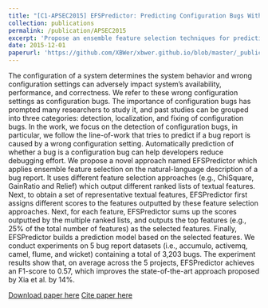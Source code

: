 ```yaml
---
title: "[C1-APSEC2015] EFSPredictor: Predicting Configuration Bugs With Ensemble Feature Selection"
collection: publications
permalink: /publication/APSEC2015
excerpt: 'Propose an ensemble feature selection techniques for predicting Configuration Bugs.'
date: 2015-12-01
paperurl: 'https://github.com/XBWer/xbwer.github.io/blob/master/_publications/APSEC2015.pdf'
---
```


The configuration of a system determines the system behavior and wrong configuration settings can adversely impact system’s availability, performance, and correctness. We refer to these wrong configuration settings as configuration bugs. The importance of configuration bugs has prompted many researchers to study it, and past studies can be grouped into three categories: detection, localization, and fixing of configuration bugs. In the work, we focus on the detection of configuration bugs, in particular, we follow the line-of-work that tries to predict if a bug report is caused by a wrong configuration setting. Automatically prediction of whether a bug is a configuration bug can help developers reduce debugging effort. We propose a novel approach named EFSPredictor which applies ensemble feature selection on the natural-language description of a bug report. It uses different feature selection approaches (e.g., ChiSquare, GainRatio and Relief) which output different ranked lists of textual features. Next, to obtain a set of representative textual features, EFSPredictor first assigns different scores to the features outputted by these feature selection approaches. Next, for each feature, EFSPredictor sums up the scores outputted by the multiple ranked lists, and outputs the top features (e.g., 25% of the total number of features) as the selected features. Finally, EFSPredictor builds a prediction model based on the selected features. We conduct experiments on 5 bug report datasets (i.e., accumulo, activemq, camel, flume, and wicket) containing a total of 3,203 bugs. The experiment results show that, on average across the 5 projects, EFSPredictor achieves an F1-score to 0.57, which improves the state-of-the-art approach proposed by Xia et al. by 14%.

[Download paper here](https://github.com/XBWer/xbwer.github.io/blob/master/_publications/APSEC2015.pdf)
[Cite paper here](https://github.com/XBWer/xbwer.github.io/blob/master/_publications/APSEC2015_bib.html)